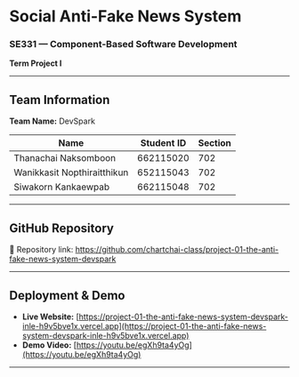 # Social Anti-Fake News System  
### SE331 — Component-Based Software Development  
**Term Project I**

---

## Team Information

**Team Name:** DevSpark

|  Name                         | Student ID     |  Section   |
|-------------------------------|----------------|------------|
| Thanachai Naksomboon          | 662115020      | 702        |
| Wanikkasit Nopthiraitthikun   | 652115043      | 702        |
| Siwakorn Kankaewpab           | 662115048      | 702        |

---

## GitHub Repository

🔗 Repository link: https://github.com/chartchai-class/project-01-the-anti-fake-news-system-devspark

---

## Deployment & Demo

- **Live Website:** [https://project-01-the-anti-fake-news-system-devspark-inle-h9v5bve1x.vercel.app](https://project-01-the-anti-fake-news-system-devspark-inle-h9v5bve1x.vercel.app)  
- **Demo Video:** [https://youtu.be/egXh9ta4yOg](https://youtu.be/egXh9ta4yOg)

---

